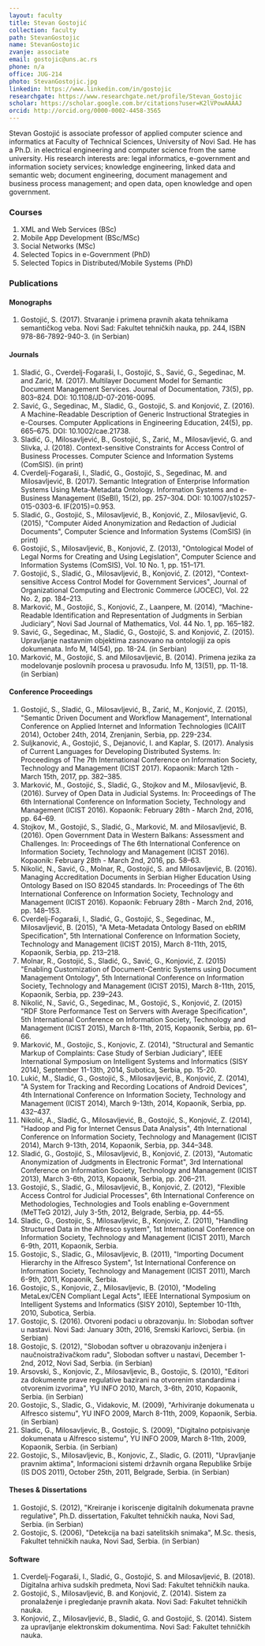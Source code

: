 ```yaml
---
layout: faculty
title: Stevan Gostojić
collection: faculty
path: StevanGostojic
name: StevanGostojic
zvanje: associate
email: gostojic@uns.ac.rs
phone: n/a
office: JUG-214
photo: StevanGostojic.jpg
linkedin: https://www.linkedin.com/in/gostojic
researchgate: https://www.researchgate.net/profile/Stevan_Gostojic
scholar: https://scholar.google.com.br/citations?user=K2lVPowAAAAJ
orcid: http://orcid.org/0000-0002-4458-3565
---
```


Stevan Gostojić is associate professor of applied computer science and informatics at Faculty of Technical Sciences, University of Novi Sad. He has a Ph.D. in electrical engineering and computer science from the same university. His research interests are: legal informatics, e-government and information society services; knowledge engineering, linked data and semantic web; document engineering, document management and business process management; and open data, open knowledge and open government.

### Courses

1. XML and Web Services (BSc)
2. Mobile App Development (BSc/MSc)
3. Social Networks (MSc)
4. Selected Topics in e-Government (PhD)
5. Selected Topics in Distributed/Mobile Systems (PhD)

### Publications

#### Monographs
1. Gostojić, S. (2017). Stvaranje i primena pravnih akata tehnikama semantičkog veba. Novi Sad: Fakultet tehničkih nauka, pp. 244, ISBN 978-86-7892-940-3. (in Serbian)

#### Journals
1. Sladić, G., Cverdelj-Fogaraši, I., Gostojić, S., Savić, G., Segedinac, M. and Zarić, M. (2017). Multilayer Document Model for Semantic Document Management Services. Journal of Documentation, 73(5), pp. 803–824. DOI: 10.1108/JD-07-2016-0095.
2. Savić, G., Segedinac, M., Sladić, G., Gostojić, S. and Konjović, Z. (2016). A Machine-Readable Description of Generic Instructional Strategies in e-Courses. Computer Applications in Engineering Education, 24(5), pp. 665–675. DOI: 10.1002/cae.21738.
3. Sladić, G., Milosavljević, B., Gostojić, S., Zarić, M., Milosavljević, G. and Slivka, J. (2018). Context-sensitive Constraints for Access Control of Business Processes. Computer Science and Information Systems (ComSIS). (in print)
4. Cverdelj-Fogaraši, I., Sladić, G., Gostojić, S., Segedinac, M. and Milosavljević, B. (2017). Semantic Integration of Enterprise Information Systems Using Meta-Metadata Ontology. Information Systems and e-Business Management (ISeBI), 15(2), pp. 257–304. DOI: 10.1007/s10257-015-0303-6. IF(2015)=0.953.
5. Sladić, G., Gostojić, S., Milosavljević, B., Konjović, Z., Milosavljević, G. (2015), "Computer Aided Anonymization and Redaction of Judicial Documents", Computer Science and Information Systems (ComSIS) (in print)
6. Gostojić, S., Milosavljević, B., Konjović, Z. (2013), "Ontological Model of Legal Norms for Creating and Using Legislation", Computer Science and Information Systems (ComSIS), Vol. 10 No. 1, pp. 151–171.
7. Gostojić, S., Sladić, G., Milosavljević, B., Konjović, Z. (2012), "Context-sensitive Access Control Model for Government Services", Journal of Organizational Computing and Electronic Commerce (JOCEC), Vol. 22 No. 2, pp. 184–213.
8. Marković, M., Gostojić, S., Konjović, Z., Laanpere, M. (2014), “Machine-Readable Identification and Representation of Judgments in Serbian Judiciary”, Novi Sad Journal of Mathematics, Vol. 44 No. 1, pp. 165–182.
9. Savić, G., Segedinac, M., Sladić, G., Gostojić, S. and Konjović, Z. (2015). Upravljanje nastavnim objektima zasnovano na ontologiji za opis dokumenata. Info M, 14(54), pp. 18-24. (in Serbian)
10. Marković, M., Gostojić, S. and Milosavljević, B. (2014). Primena jezika za modelovanje poslovnih procesa u pravosuđu. Info M, 13(51), pp. 11-18. (in Serbian)

#### Conference Proceedings
1. Gostojić, S., Sladić, G., Milosavljević, B., Zarić, M., Konjović, Z. (2015), "Semantic Driven Document and Workflow Management", International Conference on Applied Internet and Information Technologies (ICAIIT 2014), October 24th, 2014, Zrenjanin, Serbia, pp. 229-234.
2. Suljkanović, A., Gostojić, S., Dejanović, I. and Kaplar, S. (2017). Analysis of Current Languages for Developing Distributed Systems. In: Proceedings of The 7th International Conference on Information Society, Technology and Management (ICIST 2017). Kopaonik: March 12th - March 15th, 2017, pp. 382–385.
3. Marković, M., Gostojić, S., Sladić, G., Stojkov and M., Milosavljević, B. (2016). Survey of Open Data in Judicial Systems. In: Proceedings of The 6th International Conference on Information Society, Technology and Management (ICIST 2016). Kopaonik: February 28th - March 2nd, 2016, pp. 64–69.
4. Stojkov, M., Gostojić, S., Sladić, G., Marković, M. and Milosavljević, B. (2016). Open Government Data in Western Balkans: Assessment and Challenges. In: Proceedings of The 6th International Conference on Information Society, Technology and Management (ICIST 2016). Kopaonik: February 28th - March 2nd, 2016, pp. 58–63.
5. Nikolić, N., Savić, G., Molnar, R., Gostojić, S. and Milosavljević, B. (2016). Managing Accreditation Documents in Serbian Higher Education Using Ontology Based on ISO 82045 standards. In: Proceedings of The 6th International Conference on Information Society, Technology and Management (ICIST 2016). Kopaonik: February 28th - March 2nd, 2016, pp. 148–153.
6. Cverdelj-Fogaraši, I., Sladić, G., Gostojić, S., Segedinac, M., Milosavljević, B. (2015), "A Meta-Metadata Ontology Based on ebRIM Specification", 5th International Conference on Information Society, Technology and Management (ICIST 2015), March 8-11th, 2015, Kopaonik, Serbia, pp. 213–218.
7. Molnar, R., Gostojić, S., Sladić, G., Savić, G., Konjović, Z. (2015) "Enabling Customization of Document-Centric Systems using Document Management Ontology", 5th International Conference on Information Society, Technology and Management (ICIST 2015), March 8-11th, 2015, Kopaonik, Serbia, pp. 239–243.
8. Nikolić, N., Savić, G., Segedinac, M., Gostojić, S., Konjović, Z. (2015) "RDF Store Performance Test on Servers with Average Specification", 5th International Conference on Information Society, Technology and Management (ICIST 2015), March 8-11th, 2015, Kopaonik, Serbia, pp. 61–66.
9. Marković, M., Gostojic, S., Konjovic, Z. (2014), "Structural and Semantic Markup of Complaints: Case Study of Serbian Judiciary", IEEE International Symposium on Intelligent Systems and Informatics (SISY 2014), September 11-13th, 2014, Subotica, Serbia, pp. 15-20.
10. Lukić, M., Sladić, G., Gostojić, S., Milosavljević, B., Konjović, Z. (2014), "A System for Tracking and Recording Locations of Android Devices", 4th International Conference on Information Society, Technology and Management (ICIST 2014), March 9-13th, 2014, Kopaonik, Serbia, pp. 432–437.
11. Nikolić, A., Sladić, G., Milosavljević, B., Gostojić, S., Konjović, Z. (2014), "Hadoop and Pig for Internet Census Data Analysis", 4th International Conference on Information Society, Technology and Management (ICIST 2014), March 9-13th, 2014, Kopaonik, Serbia, pp. 344–348.
12. Sladić, G., Gostojić, S., Milosavljević, B., Konjović, Z. (2013), "Automatic Anonymization of Judgments in Electronic Format", 3rd International Conference on Information Society, Technology and Management (ICIST 2013), March 3-6th, 2013, Kopaonik, Serbia, pp. 206–211.
13. Gostojić, S., Sladić, G., Milosavljević, B., Konjović, Z. (2012), "Flexible Access Control for Judicial Processes", 6th International Conference on Methodologies, Technologies and Tools enabling e-Government (MeTTeG 2012), July 3-5th, 2012, Belgrade, Serbia, pp. 44–55.
14. Sladic, G., Gostojic, S., Milosavljevic, B., Konjovic, Z. (2011), "Handling Structured Data in the Alfresco system", 1st International Conference on Information Society, Technology and Management (ICIST 2011), March 6-9th, 2011, Kopaonik, Serbia.
15. Gostojic, S., Sladic, G., Milosavljevic, B. (2011), "Importing Document Hierarchy in the Alfresco System", 1st International Conference on Information Society, Technology and Management (ICIST 2011), March 6-9th, 2011, Kopaonik, Serbia.
16. Gostojic, S., Konjovic, Z., Milosavljevic, B. (2010), "Modeling MetaLex/CEN Compliant Legal Acts", IEEE International Symposium on Intelligent Systems and Informatics (SISY 2010), September 10-11th, 2010, Subotica, Serbia.
17. Gostojic, S. (2016). Otvoreni podaci u obrazovanju. In: Slobodan softver u nastavi. Novi Sad: January 30th, 2016, Sremski Karlovci, Serbia. (in Serbian)
18. Gostojic, S. (2012), "Slobodan softver u obrazovanju inženjera i naučnoistraživačkom radu", Slobodan softver u nastavi, December 1-2nd, 2012, Novi Sad, Serbia. (in Serbian)
19. Arsovski, S., Konjovic, Z., Milosavljevic, B., Gostojic, S. (2010), "Editori za dokumente prave regulative bazirani na otvorenim standardima i otvorenim izvorima", YU INFO 2010, March, 3-6th, 2010, Kopaonik, Serbia. (in Serbian)
20. Gostojic, S., Sladic, G., Vidakovic, M. (2009), "Arhiviranje dokumenata u Alfresco sistemu", YU INFO 2009, March 8-11th, 2009, Kopaonik, Serbia. (in Serbian)
21. Sladic, G., Milosavljevic, B., Gostojic, S. (2009), "Digitalno potpisivanje dokumenata u Alfresco sistemu", YU INFO 2009, March 8-11th, 2009, Kopaonik, Serbia. (in Serbian)
22. Gostojic, S., Milosavljevic, B., Konjovic, Z., Sladic, G. (2011), "Upravljanje pravnim aktima", Informacioni sistemi državnih organa Republike Srbije (IS DOS 2011), October 25th, 2011, Belgrade, Serbia. (in Serbian)

#### Theses & Dissertations
1. Gostojić, S. (2012), "Kreiranje i koriscenje digitalnih dokumenata pravne regulative", Ph.D. dissertation, Fakultet tehničkih nauka, Novi Sad, Serbia. (in Serbian)
2. Gostojic, S. (2006), "Detekcija na bazi satelitskih snimaka", M.Sc. thesis, Fakultet tehničkih nauka, Novi Sad, Serbia. (in Serbian)

#### Software
1. Cverdelj-Fogaraši, I., Sladić, G., Gostojić, S. and Milosavljević, B. (2018). Digitalna arhiva sudskih predmeta, Novi Sad: Fakultet tehničkih nauka.
2. Gostojić, S., Milosavljević, B. and Konjović, Z. (2014). Sistem za pronalaženje i pregledanje pravnih akata. Novi Sad: Fakultet tehničkih nauka.
3. Konjović, Z., Milosavljević, B., Sladić, G. and Gostojić, S. (2014). Sistem za upravljanje elektronskim dokumentima. Novi Sad: Fakultet tehničkih nauka.
